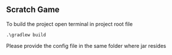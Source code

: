 ## Scratch Game ##

To build the project open terminal in project root file

```
.\gradlew build
```

Please provide the config file in the same folder where jar resides